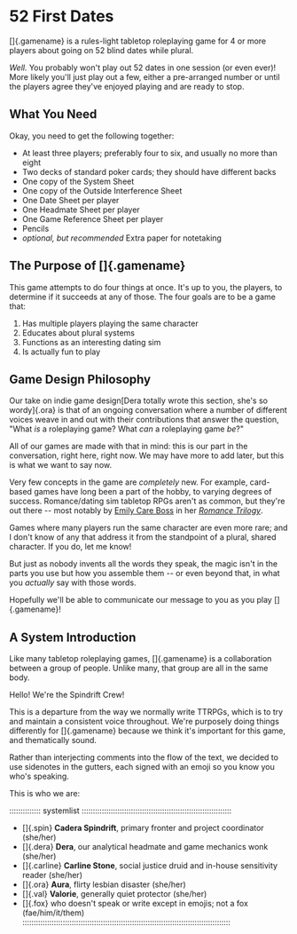 # 52 First Dates

[]{.gamename} is a rules-light tabletop roleplaying game for 4 or more players
about going on 52 blind dates while plural.

*Well.* You probably won't play out 52 dates in one session (or even ever)!
More likely you'll just play out a few, either a pre-arranged number or until
the players agree they've enjoyed playing and are ready to stop.

## What You Need

Okay, you need to get the following together:

- At least three players; preferably four to six, and usually no more than eight
- Two decks of standard poker cards; they should have different backs
- One copy of the System Sheet
- One copy of the Outside Interference Sheet
- One Date Sheet per player
- One Headmate Sheet per player
- One Game Reference Sheet per player
- Pencils
- *optional, but recommended* Extra paper for notetaking

## The Purpose of []{.gamename}

This game attempts to do four things at once. It's up to you, the players, to determine
if it succeeds at any of those. The four goals are to be a game that:

1. Has multiple players playing the same character
2. Educates about plural systems
3. Functions as an interesting dating sim
4. Is actually fun to play

## Game Design Philosophy

Our take on indie game design[Dera totally wrote this section, she's so wordy]{.ora} 
is that of an ongoing conversation where a number of
different voices weave in and out with their contributions that answer the question,
"What *is* a roleplaying game? What *can* a roleplaying game *be*?"

All of our games are made with that in mind: this is our part in the conversation,
right here, right now. We may have more to add later, but this is what we want to say
now.

Very few concepts in the game are *completely* new. For example, card-based games 
have long been a part of the hobby, to varying degrees of success. Romance/dating 
sim tabletop RPGs aren't as common, but they're out there -- most notably by
[Emily Care Boss](http://www.blackgreengames.com/) in her
[*Romance Trilogy*](http://www.blackgreengames.com/shop/romancetrilogypdf).

Games where many players run the same character are even more rare; and I don't
know of any that address it from the standpoint of a plural, shared character.
If you do, let me know!

But just as nobody invents all the words they speak, the magic isn't in the parts
you use but how you assemble them -- or even beyond that, in what you *actually*
say with those words.

Hopefully we'll be able to communicate our message to you as you play []{.gamename}!

## A System Introduction

Like many tabletop roleplaying games, []{.gamename} is a collaboration between
a group of people.  Unlike many, that group are all in the same body.

Hello! We're the Spindrift Crew!

This is a departure from the way we normally write TTRPGs, which is to try and
maintain a consistent voice throughout. We're purposely doing things differently
for []{.gamename} because we think it's important for this game, and thematically
sound.

Rather than interjecting comments into the flow of the text, we decided to use
sidenotes in the gutters, each signed with an emoji so you know you who's speaking.

This is who we are:

:::::::::::::: systemlist :::::::::::::::::::::::::::::::::::::::::::::::::::::::::::::::::::
- []{.spin} **Cadera Spindrift**, primary fronter and project coordinator (she/her)
- []{.dera} **Dera**, our analytical headmate and game mechanics wonk (she/her)
- []{.carline} **Carline Stone**, social justice druid and in-house sensitivity reader (she/her)
- []{.ora} **Aura**, flirty lesbian disaster (she/her)
- []{.val} **Valorie**, generally quiet protector (she/her)
- []{.fox} who doesn't speak or write except in emojis; not a fox (fae/him/it/them)
:::::::::::::::::::::::::::::::::::::::::::::::::::::::::::::::::::::::::::::::::::::::::::::

